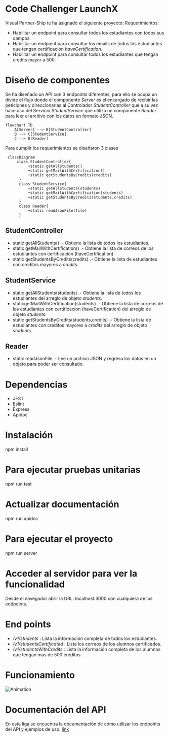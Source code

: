 # Code Challenger LaunchX
Visual Partner-Ship te ha asignado el siguiente proyecto:
Requerimientos:

 - Habilitar un endpoint para consultar todos los estudiantes con todos sus campos.
 - Habilitar un endpoint para consultar los emails de todos los estudiantes que tengan certificación *haveCertification*.
 - Habilitar un endpoint para consultar todos los estudiantes que tengan credits mayor a 500.
  
# Diseño de componentes
Se ha diseñado un API con 3 endpoints diferentes, para ello se ocupa un divide el flujo donde el componente *Server* es el encargado de recibir las peticiones y direccionarlas al Controlador *StudentController* que a su vez hace uso del Servicio *StudentService* que utiliza un componente *Reader* para leer el archivo con los datos en formato JSON.
```mermaid
flowchart TD
    A[Server] --> B[StudentController]
    B --> C[StudentService]
    C --> D[Reader]
```
Para cumplir los requerimientos se diseñaron 3 clases
```mermaid
 classDiagram
     class StudentController{
          +static getAllStudents()
          +static getMailWithCertification()
          +static getStudentsByCredits(credits)
      }
      class StudentService{
          +static getAllStudents(students)
          +static getMailWithCertification(students)
          +static getStudentsByCredits(students,credits)
      }
      class Reader{
          +static readJsonFile(file)
      }

```
## StudentController
- static getAllStudents() .- Obtiene la lista de todos los estudiantes.
- static getMailWithCertification() .- Obtiene la lista de correos de los estudiantes con certificacion (haveCertification).
- static getStudentsByCredits(credits) .- Obtiene la lista de estudiantes con creditos mayores a *credits*.
## StudentService
- static getAllStudents(students) .- Obtiene la lista de todos los estudiantes del arreglo de objeto *students*.
- staticgetMailWithCertification(students) .- Obtiene la lista de correos de los estudiantes con certificacion (haveCertification) del arreglo de objeto *students*.
- static getStudentsByCredits(students,credits) .- Obtiene la lista de estudiantes con creditos mayores a *credits* del arreglo de objeto *students*.
## Reader
- static readJsonFile .- Lee un archivo JSON y regresa los datos en un objeto para poder ser consultado.

# Dependencias
<ul>
  <li>JEST</li>
  <li>Eslint</li>
  <li>Express</li>
  <li>Apidoc</li>
</ul>

# Instalación
npm install

# Para ejecutar pruebas unitarias
npm run test
# Actualizar documentación 
npm run apidoc

# Para ejecutar el proyecto
npm run server

# Acceder al servidor para ver la funcionalidad
Desde el navegador abrir la URL:  localhost:3000 con cualquiera de los endpoints.

# End points
- */v1/students* : Lista la información completa de todos los estudiantes.
- */v1/studentsCertificated* : Lista los correos de los alumnos certificados.
- */v1/studentsWithCredits* : Lista la información completa de los alumnos que tengan mas de 500 créditos.

# Funcionamiento
![Animation](https://user-images.githubusercontent.com/99348319/167678741-60e2d27d-8c6d-431f-9c63-7ecb6653803b.gif)


# Documentación del API
En esta liga se encuentra la documentación de como utilizar los endpoints del API y ejemplos de uso.
[link](https://hectorsampieri.github.io/students-SV-API/)
